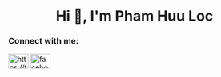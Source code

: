 <h1 align="center">Hi 👋, I'm Pham Huu Loc</h1>
<h3 align="left">Connect with me:</h3>
<p align="left">
    <a href="/https://x.com/phloc2192003" target="blank">
        <img align="center" src="[https://raw.githubusercontent.com/rahuldkjain/github-profile-readme-generator/master/src/images/icons/Social/twitter.svg](https://img.icons8.com/?size=100&id=phOKFKYpe00C&format=png&color=000000)" alt="https://twitter.com/phloc2192003" height="30" width="40" />
    </a>
    <a href="https://facebook.com/phloc2193" target="blank">
        <img align="center" src="https://raw.githubusercontent.com/rahuldkjain/github-profile-readme-generator/master/src/images/icons/Social/facebook.svg" alt="facebook.com/phloc2193" height="30" width="40" />
    </a>
</p>
